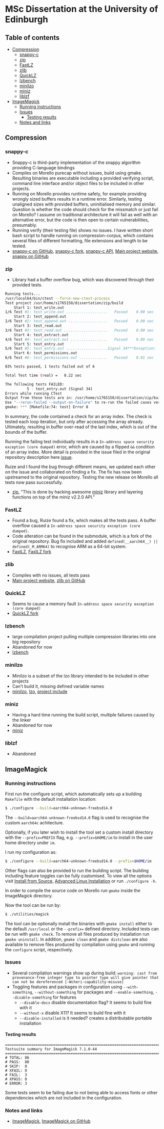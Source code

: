 # MSc Dissertation at the University of Edinburgh <!-- omit in toc -->

## Table of contents <!-- omit in toc -->

- [Compression](#compression)
  - [snappy-c](#snappy-c)
  - [zip](#zip)
  - [FastLZ](#fastlz)
  - [zlib](#zlib)
  - [QuickLZ](#quicklz)
  - [lzbench](#lzbench)
  - [minilzo](#minilzo)
  - [miniz](#miniz)
  - [liblzf](#liblzf)
- [ImageMagick](#imagemagick)
  - [Running instructions](#running-instructions)
  - [Issues](#issues)
    - [Testing results](#testing-results)
  - [Notes and links](#notes-and-links)

## Compression

### snappy-c

- Snappy-c is third-party implementation of the snappy algorithm providing C-language bindings
- Compiles on Morello purecap without issues, build using gmake. Resulting binaries are executable including a provided verifying script, command line interface and/or object files to be included in other projects.
- Running on Morello provides runtime safety, for example providing wrongly sized buffers results in a runtime error. Similarly, testing unaligned sizes with provided buffers, uninitialised memory and similar. Question is whether the code should check for the missmatch or just fail on Morello? I assume on traditional architecture it will fail as well with an alternative error, but the code is then open to certain vulnerabilities, presumably.
- Running verify (their testing file) shows no issues. I have written short bash script to handle running on compression-corpus, which contains several files of different formatting, file extensions and length to be tested.
- [snappy-c on GitHub](https://github.com/andikleen/snappy-c), [snappy-c fork](https://github.com/ka5p3rr/snappy-c), [snappy-c API](http://halobates.de/snappy.html), [Main project website](https://github.com/google/snappy), [snappy on GitHub](https://github.com/google/snappy)

### zip

- Library had a buffer overflow bug, which was discovered through their provided tests.

```bash
Running tests...
/usr/local64/bin/ctest --force-new-ctest-process 
Test project /usr/home/s1765150/dissertation/zip/build
    Start 1: test_write.out
1/6 Test #1: test_write.out ...................   Passed    0.00 sec
    Start 2: test_append.out
2/6 Test #2: test_append.out ..................   Passed    0.00 sec
    Start 3: test_read.out
3/6 Test #3: test_read.out ....................   Passed    0.00 sec
    Start 4: test_extract.out
4/6 Test #4: test_extract.out .................   Passed    0.00 sec
    Start 5: test_entry.out
5/6 Test #5: test_entry.out ...................Signal 34***Exception:   0.20 sec
    Start 6: test_permissions.out
6/6 Test #6: test_permissions.out .............   Passed    0.01 sec

83% tests passed, 1 tests failed out of 6

Total Test time (real) =   0.22 sec

The following tests FAILED:
          5 - test_entry.out (Signal 34)
Errors while running CTest
Output from these tests are in: /usr/home/s1765150/dissertation/zip/build/Testing/Temporary/LastTest.log
Use "--rerun-failed --output-on-failure" to re-run the failed cases verbosely.
gmake: *** [Makefile:74: test] Error 8
```

In summary, the code contained a check for an array index. The check is tested each loop iteration, but only after accessing the array already. Ultimately, resulting in buffer over-read of the last index, which is out of the bounds of the buffer.

Running the failing test individually results in a `In-address space security exception (core dumped)` error, which are caused by a flipped `&&` condition of an array index. More detail is provided in the issue filed in the original repository description here [issue](https://github.com/kuba--/zip/issues/270).

Ruize and I found the bug through different means, we updated each other on the issue and collaborated on finding a fix. The fix has now been upstreamed to the original repository. Testing the new release on Morello all tests now pass successfully.

- [zip](https://github.com/kuba--/zip), "This is done by hacking awesome [miniz](https://github.com/richgel999/miniz) library and layering functions on top of the miniz v2.2.0 API."

### FastLZ

- Found a bug, Ruize found a fix, which makes all the tests pass. A buffer overflow caused a `In-address space security exception (core dumped)`.
- Code alteration can be found in the submodule, which is a fork of the original repository. Bug fix included and added `defined(__aarch64__) || defined(_M_ARM64)` to recognise ARM as a 64-bit system.
- [FastLZ](https://github.com/ariya/FastLZ), [FastLZ fork](https://github.com/ka5p3rr/FastLZ)

### zlib

- Compiles with no issues, all tests pass
- [Main project website](http://zlib.net/), [zlib on GitHub](https://github.com/madler/zlib)

### QuickLZ

- Seems to cause a memory fault `In-address space security exception (core dumped)`
- [QuickLZ fork](https://github.com/ka5p3rr/QuickLZ)

### lzbench

- large compilation project pulling multiple compression libraries into one big repository
- Abandoned for now
- [lzbench](https://github.com/inikep/lzbench)

### minilzo

- Minilzo is a subset of the lzo library intended to be included in other projects
- Can't build it, missing defined variable names
- [minilzo](https://github.com/yuhaoth/minilzo), [lzo](http://www.oberhumer.com/opensource/lzo/), [project include](https://www.gnu.org/software/grub/manual/grub-dev/html_node/minilzo.html)

### miniz

- Having a hard time running the build script, multiple failures caused by the linker
- Abandoned for now
- [miniz](https://github.com/richgel999/miniz)

### liblzf

- Abandoned

## ImageMagick

### Running instructions

First run the configure script, which automatically sets up a building `Makefile` with the default installation location:

```bash
$ ./configure --build=aarch64-unknown-freebsd14.0
```

The `--build=aarch64-unknown-freebsd14.0` flag is used to recognise the custom `aarch64c` achitecture.

Optionally, if you later wish to install the tool set a custom install directory with the `--prefix=PREFIX` flag, e.g. `--prefix=$HOME/im` to install in the user home directory under `im`.

I run my configuration as:

```bash
$ ./configure --build=aarch64-unknown-freebsd14.0 --prefix=$HOME/im
```

Other flags can also be provided to run the building script. The building including feature toggles can be fully customised. To view all the options visit [Install from Source](https://imagemagick.org/script/install-source.php), [Advanced Linux Installation](https://imagemagick.org/script/advanced-linux-installation.php) or run `./configure -h`.

In order to compile the source code on Morello run `gmake` inside the ImageMagick directory.

Now the tool can be run by:

```bash
$ ./utilities/magick
```

The tool can be optionally install the binaries with `gmake install` either to the default `/usr/local` or the `--prefix=` defined directory. Included tests can be run with `gmake check`. To remove all files produced by installation run `gmake uninstall`. In addition, `gmake clean` and `gmake distclean` are also available to remove files produced by compilation using `gmake` and running the `configure` script, respectively.

### Issues

- Several compilation warnings show up during build: `warning: cast from provenance-free integer type to pointer type will give pointer that can not be dereferenced [-Wcheri-capability-misuse]`
- Toggling features and packages in configuration using `--with-something`, `--without-something` for packages and `--enable-something`, `--disable-something` for features
  - `--disable-docs` disable documentation flag? It seems to build fine with it
  - `--without-x` disable X11? It seems to build fine with it
  - `--disable-installed` is it needed? creates a distributable portable installation

#### Testing results

```
============================================================================
Testsuite summary for ImageMagick 7.1.0-44
============================================================================
# TOTAL: 86
# PASS:  80
# SKIP:  0
# XFAIL: 0
# FAIL:  3
# XPASS: 0
# ERROR: 3
```

Some tests seem to be failing due to not being able to access fonts or other dependencies which are not included in the configuration.

### Notes and links

<!-- - `env LD_LIBRARY_PATH=/path/to/ImageMagick/lib/directory:/path/to/ImageMagick/lib/some-other-directory:/usr/local/lib:/usr/lib:/lib /path/to/ImageMagick/executable` -->
- [ImageMagick](https://imagemagick.org/), [ImageMagick on GitHub](https://github.com/ImageMagick/ImageMagick)

